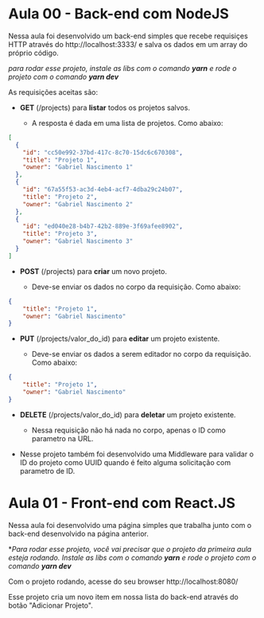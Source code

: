 
# Aula 00 - Back-end com NodeJS

Nessa aula foi desenvolvido um back-end simples que recebe requisiçes HTTP através do http://localhost:3333/ e salva os dados em um array do próprio código.

*para rodar esse projeto, instale as libs com o comando **yarn** e rode o projeto com o comando **yarn dev***

As requisições aceitas são:

+ **GET** (/projects) para **listar** todos os projetos salvos.

  + A resposta é dada em uma lista de projetos. Como abaixo:
```JSON
[
  {
    "id": "cc50e992-37bd-417c-8c70-15dc6c670308",
    "title": "Projeto 1",
    "owner": "Gabriel Nascimento 1"
  },
  {
    "id": "67a55f53-ac3d-4eb4-acf7-4dba29c24b07",
    "title": "Projeto 2",
    "owner": "Gabriel Nascimento 2"
  },
  {
    "id": "ed040e28-b4b7-42b2-889e-3f69afee8902",
    "title": "Projeto 3",
    "owner": "Gabriel Nascimento 3"
  }
]
```


+ **POST** (/projects) para **criar** um novo projeto.

  + Deve-se enviar os dados no corpo da requisição. Como abaixo:

```JSON
{
	"title": "Projeto 1",
	"owner": "Gabriel Nascimento"
}
```

+ **PUT** (/projects/valor_do_id) para **editar** um projeto existente.

  + Deve-se enviar os dados a serem editador no corpo da requisição. Como abaixo:

```JSON
{
	"title": "Projeto 1",
	"owner": "Gabriel Nascimento"
}
```


+ **DELETE** (/projects/valor_do_id) para **deletar** um projeto existente.

  + Nessa requisição não há nada no corpo, apenas o ID como parametro na URL.


* Nesse projeto também foi desenvolvido uma Middleware para validar o ID do projeto como UUID quando é feito alguma solicitação com parametro de ID.


# Aula 01 - Front-end com React.JS

Nessa aula foi desenvolvido uma página simples que trabalha junto com o back-end desenvolvido na página anterior.

**Para rodar esse projeto, você vai precisar que o projeto da primeira aula esteja rodando. Instale as libs com o comando **yarn** e rode o projeto com o comando **yarn dev***

Com o projeto rodando, acesse do seu browser http://localhost:8080/

Esse projeto cria um novo item em nossa lista do back-end através do botão "Adicionar Projeto".
